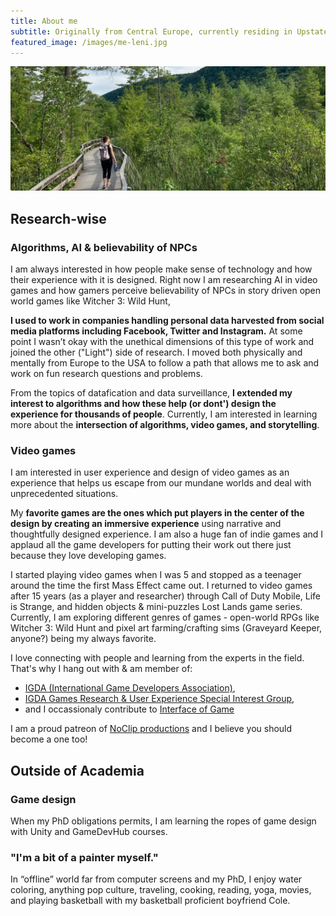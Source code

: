 ```yaml
---
title: About me
subtitle: Originally from Central Europe, currently residing in Upstate New York. I am an iSchool PhD student in an interdisciplinary field of information science & technology, studying AI in video games.
featured_image: /images/me-leni.jpg
---
```


![](/images/me-leni.jpg)

## Research-wise

### Algorithms, AI & believability of NPCs

I am always interested in how people make sense of technology and how their experience with it is designed. Right now I am researching AI in video games and how gamers perceive believability of NPCs in story driven open world games like Witcher 3: Wild Hunt,

**I used to work in companies handling personal data harvested from social media platforms including Facebook, Twitter and Instagram.** At some point I wasn’t okay with the unethical dimensions of this type of work and joined the other ("Light") side of research. I moved both physically and mentally from Europe to the USA to follow a path that allows me to ask and work on fun research questions and problems.

From the topics of datafication and data surveillance, **I extended my interest to algorithms and how these help (or dont') design the experience for thousands of people**. Currently, I am interested in learning more about the **intersection of algorithms, video games, and storytelling**.


### Video games 

I am interested in user experience and design of video games as an experience that helps us escape from our mundane worlds and deal with unprecedented situations.

My **favorite games are the ones which put players in the center of the design by creating an immersive experience** using narrative and thoughtfully designed experience. I am also a huge fan of indie games and I applaud all the game developers for putting their work out there just because they love developing games.

I started playing video games when I was 5 and stopped as a teenager around the time the first Mass Effect came out. I returned to video games after 15 years (as a player and researcher) through Call of Duty Mobile, Life is Strange, and hidden objects & mini-puzzles Lost Lands game series. Currently, I am exploring different genres of games - open-world RPGs like Witcher 3: Wild Hunt and pixel art farming/crafting sims (Graveyard Keeper, anyone?) being my always favorite.

I love connecting with people and learning from the experts in the field. That's why I hang out with & am member of:
- <a href="https://igda.org/">IGDA (International Game Developers Association)</a>,
- <a href="https://grux.org/">IGDA Games Research & User Experience Special Interest Group</a>,
- and I occassionaly contribute to <a href="https://interfaceingame.com/">Interface of Game</a>

I am a proud patreon of <a href="https://www.patreon.com/noclip">NoClip productions</a> and I believe you should become a one too!

## Outside of Academia

### Game design

When my PhD obligations permits, I am learning the ropes of game design with Unity and GameDevHub courses.

### "I'm a bit of a painter myself."
In “offline” world far from computer screens and my PhD, I enjoy water coloring, anything pop culture, traveling, cooking, reading, yoga, movies, and playing basketball with my basketball proficient boyfriend Cole.
